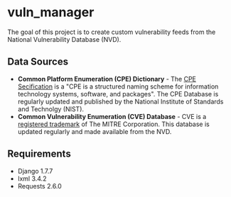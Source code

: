 # vuln_manager

The goal of this project is to create custom vulnerability feeds from the National Vulnerability Database (NVD).

## Data Sources

* **Common Platform Enumeration (CPE) Dictionary** - The [CPE Secification](https://nvd.nist.gov/cpe.cfm) is a "CPE is a structured naming scheme for information technology systems, software, and packages". The CPE Database is regularly updated and published by the National Institute of Standards and Technolgy (NIST).
* **Common Vulnerability Enumeration (CVE) Database** - CVE is a [registered trademark](https://cve.mitre.org/) of The MITRE Corporation.  This database is updated regularly and made available from the NVD.

## Requirements

* Django 1.7.7
* lxml 3.4.2
* Requests 2.6.0
